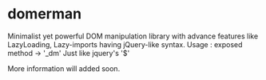 # domerman
Minimalist yet powerful DOM manipulation library with advance features like LazyLoading, Lazy-imports having jQuery-like syntax.
Usage :
exposed method -> '_dm'
Just like jquery's '$'

More information will added soon.
